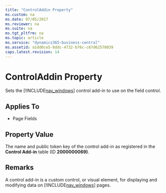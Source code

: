 ```yaml
---
title: "ControlAddin Property"
ms.custom: na
ms.date: 07/05/2017
ms.reviewer: na
ms.suite: na
ms.tgt_pltfrm: na
ms.topic: article
ms.service: "dynamics365-business-central"
ms.assetid: a1dd0ce5-8ddc-4732-b76c-c67d62578039
caps.latest.revision: 14
---
```

# ControlAddin Property
Sets the [!INCLUDE[nav_windows](../includes/nav_windows_md.md)] control add-in to use on the field control.  
  
## Applies To  
  
-   Page Fields  
  
## Property Value  
 The name and public token key of the control add-in as registered in the **Control Add-in** table \(ID **2000000069\)**. <!--For more information, see [How to: Register a Windows Client Control Add-in](How-to-Register-a-Windows-Client-Control-Add-in.md).  -->
  
## Remarks  
 A control add-in is a custom control, or visual element, for displaying and modifying data on [!INCLUDE[nav_windows](../includes/nav_windows_md.md)] pages.  
